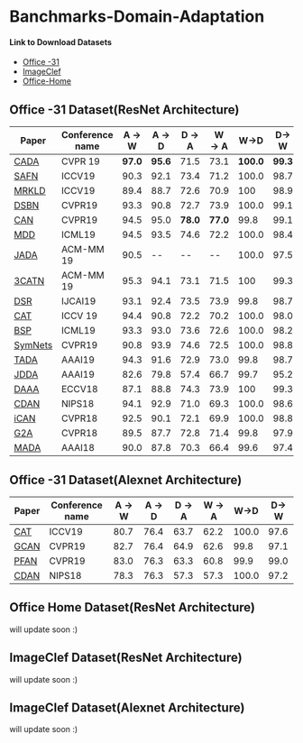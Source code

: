 # Banchmarks-Domain-Adaptation

#### Link to Download Datasets
- [Office -31](https://pan.baidu.com/s/1o8igXT4)
- [ImageClef](https://pan.baidu.com/s/1lx2u1SMlSamsHnAPWrAHWA)
- [Office-Home](http://hemanthdv.org/OfficeHome-Dataset/)
## Office -31 Dataset(ResNet Architecture)

|Paper          | Conference name |A &rightarrow; W      |A &rightarrow; D         |D &rightarrow; A         |W &rightarrow; A         |W&rightarrow;D        |D&rightarrow; W  | 
| ------------- | ------------- | -------------| ------------- | ------------- | ------------- | ------------- | ------------- |
|[CADA](http://openaccess.thecvf.com/content_CVPR_2019/papers/Kurmi_Attending_to_Discriminative_Certainty_for_Domain_Adaptation_CVPR_2019_paper.pdf)          | CVPR 19 |**97.0**      |**95.6**         |71.5         |73.1         |**100.0**        |**99.3**         | 
|[SAFN](http://openaccess.thecvf.com/content_ICCV_2019/papers/Xu_Larger_Norm_More_Transferable_An_Adaptive_Feature_Norm_Approach_for_ICCV_2019_paper.pdf)          | ICCV19 |90.3      |92.1         |73.4         |71.2         |100.0        |98.7         | 
|[MRKLD](https://arxiv.org/pdf/1908.09822.pdf)          | ICCV19 | 89.4      |88.7         |72.6         |70.9         | 100        |98.9         |
|[DSBN](http://openaccess.thecvf.com/content_CVPR_2019/papers/Chang_Domain-Specific_Batch_Normalization_for_Unsupervised_Domain_Adaptation_CVPR_2019_paper.pdf)          | CVPR19 | 93.3      |90.8         |72.7  |73.9         |100.0        |99.1         | 
|[CAN](http://openaccess.thecvf.com/content_CVPR_2019/papers/Kang_Contrastive_Adaptation_Network_for_Unsupervised_Domain_Adaptation_CVPR_2019_paper.pdf)          | CVPR19 |94.5      |95.0         | **78.0**         |**77.0**         | 99.8        |99.1         | 
|[MDD](http://proceedings.mlr.press/v97/zhang19i/zhang19i.pdf)          | ICML19 |94.5      |93.5         |74.6        |72.2         |100.0        |98.4         | 
|[JADA](https://dl.acm.org/citation.cfm?id=3351070) |ACM-MM 19| 90.5  |--  | --  |--    | 100.0  | 97.5  |
|[3CATN](https://dl.acm.org/citation.cfm?id=3350902) | ACM-MM 19 |95.3      |94.1         |73.1         |71.5         |100        |99.3         | 
|[DSR](https://www.ijcai.org/proceedings/2019/0285.pdf)| IJCAI19 |93.1      | 92.4         |73.5         |73.9         |99.8        | 98.7        | 
|[CAT](http://openaccess.thecvf.com/content_ICCV_2019/papers/Deng_Cluster_Alignment_With_a_Teacher_for_Unsupervised_Domain_Adaptation_ICCV_2019_paper.pdf)          | ICCV 19 |94.4      |90.8         |72.2        |70.2         |100.0        | 98.0         | 
|[BSP](http://proceedings.mlr.press/v97/chen19i/chen19i.pdf)          | ICML19 |93.3      |93.0    |     73.6         |72.6         |100.0        |98.2         | 
|[SymNets](http://openaccess.thecvf.com/content_CVPR_2019/papers/Zhang_Domain-Symmetric_Networks_for_Adversarial_Domain_Adaptation_CVPR_2019_paper.pdf)          | CVPR19 | 90.8      |93.9         |74.6         |72.5 |100.0        |98.8         | 
|[TADA](http://ise.thss.tsinghua.edu.cn/~mlong/doc/transferable-attention-aaai19.pdf)          | AAAI19 |94.3      |91.6         | 72.9         |73.0         |99.8|98.7       | 
|[JDDA](https://arxiv.org/pdf/1808.09347v2.pdf)          | AAAI19 |82.6      |79.8      |57.4         |66.7         |99.7        |95.2         | 
|[DAAA](http://openaccess.thecvf.com/content_ECCV_2018/papers/Guoliang_Kang_Deep_Adversarial_Attention_ECCV_2018_paper.pdf)          | ECCV18 |87.1      |88.8         |74.3         |73.9         |100       |99.3         | 
|[CDAN](http://papers.nips.cc/paper/7436-conditional-adversarial-domain-adaptation.pdf)          | NIPS18 |94.1      |92.9         | 71.0     | 69.3         |100.0        |98.6         | 
|[iCAN](http://openaccess.thecvf.com/content_cvpr_2018/papers/Zhang_Collaborative_and_Adversarial_CVPR_2018_paper.pdf)          | CVPR18 |92.5      |90.1        | 72.1         | 69.9         | 100.0        | 98.8         | 
|[G2A](https://arxiv.org/pdf/1704.01705.pdf)          | CVPR18 |89.5      |87.7          |72.8         |71.4         |99.8        |97.9         | 
|[MADA](http://ise.thss.tsinghua.edu.cn/~mlong/doc/multi-adversarial-domain-adaptation-aaai18.pdf)          |AAAI18 |90.0     |87.8         |70.3         |66.4         |99.6        |97.4         | 
<!---
|[PADA](http://openaccess.thecvf.com/content_ECCV_2018/papers/Zhangjie_Cao_Partial_Adversarial_Domain_ECCV_2018_paper.pdf) | ECCV18 |86.5   |82.1         |92.6         |      | 100        | 99.3         | 
-->




## Office -31 Dataset(Alexnet Architecture)
|Paper          | Conference name |A &rightarrow; W      |A &rightarrow; D         |D &rightarrow; A         |W &rightarrow; A         |W&rightarrow;D        |D&rightarrow; W  | 
| ------------- | ------------- | -------------| ------------- | ------------- | ------------- | ------------- | ------------- |
|[CAT](http://openaccess.thecvf.com/content_ICCV_2019/papers/Deng_Cluster_Alignment_With_a_Teacher_for_Unsupervised_Domain_Adaptation_ICCV_2019_paper.pdf)          |ICCV19|80.7      |76.4         |63.7        |62.2        |100.0   |    97.6 | 
|[GCAN](http://openaccess.thecvf.com/content_CVPR_2019/papers/Ma_GCAN_Graph_Convolutional_Adversarial_Network_for_Unsupervised_Domain_Adaptation_CVPR_2019_paper.pdf)          | CVPR19 |82.7      | 76.4         | 64.9         |62.6         | 99.8        | 97.1  | 
|[PFAN](http://openaccess.thecvf.com/content_CVPR_2019/papers/Chen_Progressive_Feature_Alignment_for_Unsupervised_Domain_Adaptation_CVPR_2019_paper.pdf)          | CVPR19 |83.0     |76.3          |63.3        |60.8        |99.9       |99.0 | 
|[CDAN](http://papers.nips.cc/paper/7436-conditional-adversarial-domain-adaptation.pdf)          | NIPS18 |78.3     |76.3     |57.3     | 57.3        |100.0       |97.2  | 
## Office Home Dataset(ResNet Architecture)
will update soon :)

## ImageClef Dataset(ResNet Architecture)
will update soon :)

## ImageClef Dataset(Alexnet Architecture)
will update soon :)
